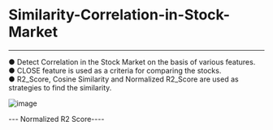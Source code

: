 # Similarity-Correlation-in-Stock-Market

-----------------
● Detect Correlation in the Stock Market on the basis of various features.</br>
● CLOSE feature is used as a criteria for comparing the stocks.</br>
● R2_Score, Cosine Similarity and Normalized R2_Score are used as strategies to find the similarity.  

![image](https://github.com/arpitnits/Similarity-Correlation-in-Stock-Market/blob/master/newplot.png)

--- Normalized R2 Score----
